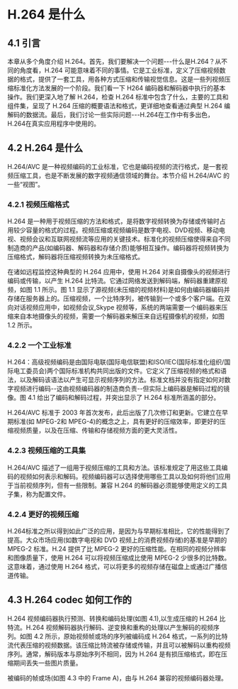 # H.264 是什么

## 4.1 引言

本章从多个角度介绍 H.264。首先，我们要解决一个问题---什么是H.264？从不同的角度看，H.264 可能意味着不同的事情。它是工业标准，定义了压缩视频数据的格式，提供了一套工具，用各种方式压缩和传输视觉信息。这是一些列视频压缩标准化方法发展的一个阶段。我们看一下 H264 编码器和解码器中执行的基本操作。我们更深入地了解 H.264，检查 H.264 标准中包含了什么，主要的工具和组件集，呈现了 H.264 压缩的概要语法和格式，更详细地查看通过典型 H.264 编解码的数据流。最后，我们讨论一些实际问题---H.264在工作中有多出色，H.264在真实应用程序中使用的。

## 4.2 H.264 是什么

H.264/AVC 是一种视频编码的工业标准，它也是编码视频的流行格式，是一套视频压缩工具，也是不断发展的数字视频通信领域的舞台。本节介绍 H.264/AVC 的一些“视图”。

### 4.2.1 视频压缩格式

H.264 是一种用于视频压缩的方法和格式，是将数字视频转换为存储或传输时占用较少容量的格式的过程。视频压缩或视频编码是数字电视、DVD视频、移动电视、视频会议和互联网视频流等应用的关键技术。标准化的视频压缩使得来自不同制造商的产品(如编码器、解码器和存储介质)能够相互操作。编码器将视频转换为压缩格式，解码器将压缩视频转换为未压缩格式。

在诸如远程监控这种典型的 H.264 应用中，使用 H.264 对来自摄像头的视频进行编码或传输，以产生 H.264 比特流。它通过网络发送到解码端，解码器重建原视频，如图 1.1 所示。图 1.1 显示了源视频(未压缩的视频材料)是如何由编码器编码并存储在服务器上的。压缩视频，一个比特序列，被传输到一个或多个客户端。在双向对话视频应用中，如视频会议,Skype 视频等，系统的两端需要一个编码器来压缩来自本地摄像头的视频，需要一个解码器来解压来自远程摄像机的视频，如图 1.2 所示。

### 4.2.2 一个工业标准

H.264：高级视频编码是由国际电联(国际电信联盟)和ISO/IEC(国际标准化组织/国际电工委员会)两个国际标准机构共同出版的文件。它定义了压缩视频的格式和语法，以及解码该语法以产生可显示视频序列的方法。标准文档并没有指定如何对数字视频进行编码--这由视频编码器的制造商负责--但实际上编码器是解码过程的镜像。图 4.1 给出了编码和解码过程，并突出显示了 H.264 标准所涵盖的部分。

H.264/AVC 标准于 2003 年首次发布，此后出版了几次修订和更新。它建立在早期标准(如 MPEG-2和 MPEG-4)的概念之上，具有更好的压缩效率，即更好的压缩视频质量，以及在压缩、传输和存储视频方面的更大灵活性。

### 4.2.3 视频压缩的工具集

H.264/AVC 描述了一组用于视频压缩的工具和方法。该标准规定了用这些工具编码的视频如何表示和解码。视频编码器可以选择使用哪些工具以及如何将他们应用于当前视频序列，但有一些限制。兼容 H.264 的解码器必须能够使用定义的工具子集，称为配置文件。

### 4.2.4 更好的视频压缩

H.264标准之所以得到如此广泛的应用，是因为与早期标准相比，它的性能得到了提高。大众市场应用(如数字电视和 DVD 视频上的消费视频存储)的基准是早期的 MPEG-2 标准。H.24 提供了比  MPEG-2 更好的压缩性能。在相同的视频分辨率和图像质量下，使用 H.264 可以将视频压缩成比使用 MPEG-2 少很多的比特数。这意味着，通过使用 H.264 格式，可以将更多的视频存储在磁盘上或通过广播信道传输。

## 4.3 H.264 codec 如何工作的

H.264 视频编码器执行预测、转换和编码处理(如图 4.1),以生成压缩的 H.264 比特流。H.264 视频解码器执行解码、逆变换和重构的处理以产生解码的视频序列。如图 4.2 所示，原始视频帧或场的序列被编码成 H.264 格式，一系列的比特流代表压缩的视频数据。该压缩比特流被存储或传输，并且可以被解码以重构视频序列。通常，解码版本与原始序列不相同，因为 H.264 是有损压缩格式，即在压缩期间丢失一些图片质量。

被编码的帧或场(如图 4.3 中的 Frame A)，由与 H.264 兼容的视频编码器处理。
